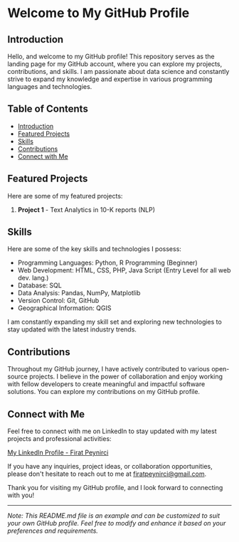 # Welcome to My GitHub Profile

## Introduction

Hello, and welcome to my GitHub profile! This repository serves as the landing page for my GitHub account, where you can explore my projects, contributions, and skills. I am passionate about data science and constantly strive to expand my knowledge and expertise in various programming languages and technologies.

## Table of Contents

- [Introduction](#introduction)
- [Featured Projects](#featured-projects)
- [Skills](#skills)
- [Contributions](#contributions)
- [Connect with Me](#connect-with-me)

## Featured Projects

Here are some of my featured projects:

1. **Project 1** - Text Analytics in 10-K reports (NLP)

## Skills

Here are some of the key skills and technologies I possess:

- Programming Languages: Python, R Programming (Beginner)
- Web Development: HTML, CSS, PHP, Java Script (Entry Level for all web dev. lang.)
- Database: SQL
- Data Analysis: Pandas, NumPy, Matplotlib
- Version Control: Git, GitHub
- Geographical Information: QGIS

I am constantly expanding my skill set and exploring new technologies to stay updated with the latest industry trends.

## Contributions

Throughout my GitHub journey, I have actively contributed to various open-source projects. I believe in the power of collaboration and enjoy working with fellow developers to create meaningful and impactful software solutions. You can explore my contributions on my GitHub profile.

## Connect with Me

Feel free to connect with me on LinkedIn to stay updated with my latest projects and professional activities:

[My LinkedIn Profile - Firat Peynirci](https://www.linkedin.com/in/firat-peynirci/)

If you have any inquiries, project ideas, or collaboration opportunities, please don't hesitate to reach out to me at [firatpeynirci@gmail.com](mailto:firatpeynirci@gmail.com).

Thank you for visiting my GitHub profile, and I look forward to connecting with you!

---

*Note: This README.md file is an example and can be customized to suit your own GitHub profile. Feel free to modify and enhance it based on your preferences and requirements.*

<!--
**frtpynrc/frtpynrc** is a ✨ _special_ ✨ repository because its `README.md` (this file) appears on your GitHub profile.

Here are some ideas to get you started:

- 🔭 I’m currently working on ...
- 🌱 I’m currently learning ...
- 👯 I’m looking to collaborate on ...
- 🤔 I’m looking for help with ...
- 💬 Ask me about ...
- 📫 How to reach me: ...
- 😄 Pronouns: ...
- ⚡ Fun fact: ...
-->
